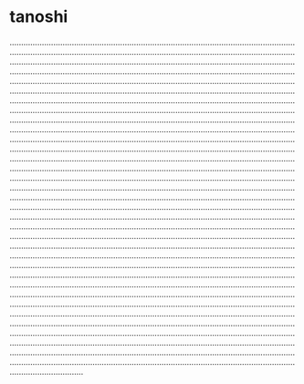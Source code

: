 # tanoshi
........................................................................................................................................................................................................................................................................................................................................................................................................................................................................................................................................................................................................................................................................................................................................................................................................................................................................................................................................................................................................................................................................................................................................................................................................................................................................................................................................................................................................................................................................................................................................................................................................................................................................................................................................................................................................................................................................................................................................................................................................................................................................................................................................................................................................................................................................................................................................................................................................................................................................................................................................................................................................................................................................................................................................................................................................................................................................................................................................................................................................................................................................................................................................................................................................................................................................................................................................................................................................................................................................................................................................................................................................................................................................................................................................................................................................................................................................................................................................................................................................................................................................................................................................................................................................................................................................................................................................................................................................................